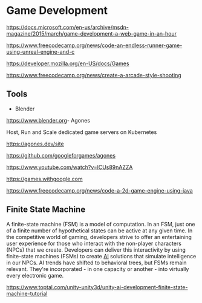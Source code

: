 # Game Development

<https://docs.microsoft.com/en-us/archive/msdn-magazine/2015/march/game-development-a-web-game-in-an-hour>

<https://www.freecodecamp.org/news/code-an-endless-runner-game-using-unreal-engine-and-c>

<https://developer.mozilla.org/en-US/docs/Games>

<https://www.freecodecamp.org/news/create-a-arcade-style-shooting>

## Tools

- Blender

<https://www.blender.org>- Agones

Host, Run and Scale dedicated game servers on Kubernetes

<https://agones.dev/site>

<https://github.com/googleforgames/agones>

<https://www.youtube.com/watch?v=lCUs89nAZZA>

<https://games.withgoogle.com>

<https://www.freecodecamp.org/news/code-a-2d-game-engine-using-java>

## Finite State Machine

A finite-state machine (FSM) is a model of computation. In an FSM, just one of a finite number of hypothetical states can be active at any given time.
In the competitive world of gaming, developers strive to offer an entertaining user experience for those who interact with the non-player characters (NPCs) that we create. Developers can deliver this interactivity by using finite-state machines (FSMs) to create [AI](https://www.toptal.com/artificial-intelligence) solutions that simulate intelligence in our NPCs.
AI trends have shifted to behavioral trees, but FSMs remain relevant. They're incorporated - in one capacity or another - into virtually every electronic game.

<https://www.toptal.com/unity-unity3d/unity-ai-development-finite-state-machine-tutorial>
